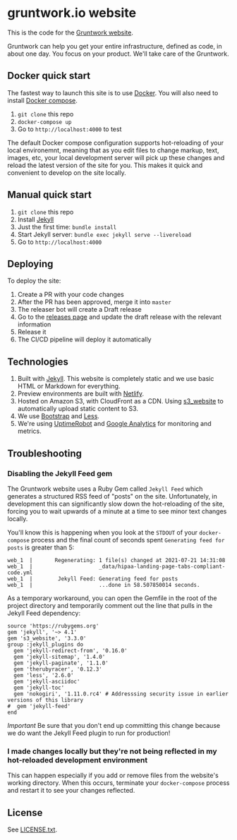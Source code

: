 # gruntwork.io website

This is the code for the [Gruntwork website](https://www.gruntwork.io).

Gruntwork can help you get your entire infrastructure, defined as code, in about one day. You focus on your product.
We'll take care of the Gruntwork.

## Docker quick start

The fastest way to launch this site is to use [Docker](https://www.docker.com/). You will also need to install [Docker compose](https://docs.docker.com/compose/install/).

1. `git clone` this repo
1. `docker-compose up`
1. Go to `http://localhost:4000` to test

The default Docker compose configuration supports hot-reloading of your local environemnt, meaning that as you edit files to change markup, text, images, etc, your local development server will pick up these changes and reload the latest version of the site for you. This makes it quick and convenient to develop on the site locally.

## Manual quick start

1. `git clone` this repo
1. Install [Jekyll](http://jekyllrb.com/docs/installation/)
1. Just the first time: `bundle install`
1. Start Jekyll server: `bundle exec jekyll serve --livereload`
1. Go to `http://localhost:4000`

## Deploying

To deploy the site:

1. Create a PR with your code changes
1. After the PR has been approved, merge it into `master`
1. The releaser bot will create a Draft release
1. Go to the [releases page](/releases) and update the draft release with the relevant information
1. Release it
1. The CI/CD pipeline will deploy it automatically

## Technologies

1. Built with [Jekyll](http://jekyllrb.com/). This website is completely static and we use basic HTML or Markdown for
   everything.
1. Preview environments are built with [Netlify](https://netlify.com).
1. Hosted on Amazon S3, with CloudFront as a CDN. Using [s3_website](https://github.com/laurilehmijoki/s3_website) to
   automatically upload static content to S3.
1. We use [Bootstrap](http://www.getbootstrap.com/) and [Less](http://lesscss.org/).
1. We're using [UptimeRobot](http://uptimerobot.com/) and [Google Analytics](http://www.google.com/analytics/) for
   monitoring and metrics.

## Troubleshooting

### Disabling the Jekyll Feed gem

The Gruntwork website uses a Ruby Gem called `Jekyll Feed` which generates a structured RSS feed of "posts" on the site. Unfortunately, in development this can significantly slow down the hot-reloading of the site, forcing you to wait upwards of a minute at a time to see minor text changes locally.

You'll know this is happening when you look at the `STDOUT` of your `docker-compose` process and the final count of seconds spent `Generating feed for posts` is greater than 5:

```
web_1  |       Regenerating: 1 file(s) changed at 2021-07-21 14:31:08
web_1  |                     _data/hipaa-landing-page-tabs-compliant-code.yml
web_1  |        Jekyll Feed: Generating feed for posts
web_1  |                     ...done in 58.507850014 seconds.
```

As a temporary workaround, you can open the Gemfile in the root of the project directory and temporarily comment out the line that pulls in the Jekyll Feed dependency:

```
source 'https://rubygems.org'
gem 'jekyll', '~> 4.1'
gem 's3_website', '3.3.0'
group :jekyll_plugins do
  gem 'jekyll-redirect-from', '0.16.0'
  gem 'jekyll-sitemap', '1.4.0'
  gem 'jekyll-paginate', '1.1.0'
  gem 'therubyracer', '0.12.3'
  gem 'less', '2.6.0'
  gem 'jekyll-asciidoc'
  gem 'jekyll-toc'
  gem 'nokogiri', '1.11.0.rc4' # Addresssing security issue in earlier versions of this library
#  gem 'jekyll-feed'
end
```

*Important* Be sure that you don't end up committing this change because we do want the Jekyll Feed plugin to run for production!

### I made changes locally but they're not being reflected in my hot-reloaded development environment

This can happen especially if you add or remove files from the website's working directory. When this occurs, terminate your `docker-compose` process and restart it to see your changes reflected.

## License

See [LICENSE.txt](LICENSE.txt).
